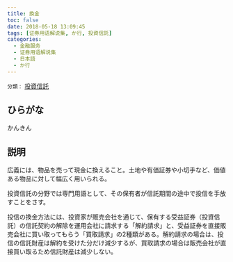 ```yaml
---
title: 換金
toc: false
date: 2018-05-18 13:09:45
tags: [证券用语解说集, か行, 投資信託]
categories:
  - 金融服务
  - 证券用语解说集
  - 日本語
  - か行
---
```


`分類：` [投資信託](/tags/投資信託/)

## ひらがな

かんきん

## 説明

広義には、物品を売って現金に換えること。土地や有価証券や小切手など、価値ある物品に対して幅広く用いられる。

投資信託の分野では専門用語として、その保有者が信託期間の途中で投信を手放すことをさす。

投信の換金方法には、投資家が販売会社を通じて、保有する受益証券（投資信託）の信託契約の解除を運用会社に請求する「解約請求」と、受益証券を直接販売会社に買い取ってもらう「買取請求」の2種類がある。解約請求の場合は、投信の信託財産は解約を受けた分だけ減少するが、買取請求の場合は販売会社が直接買い取るため信託財産は減少しない。
